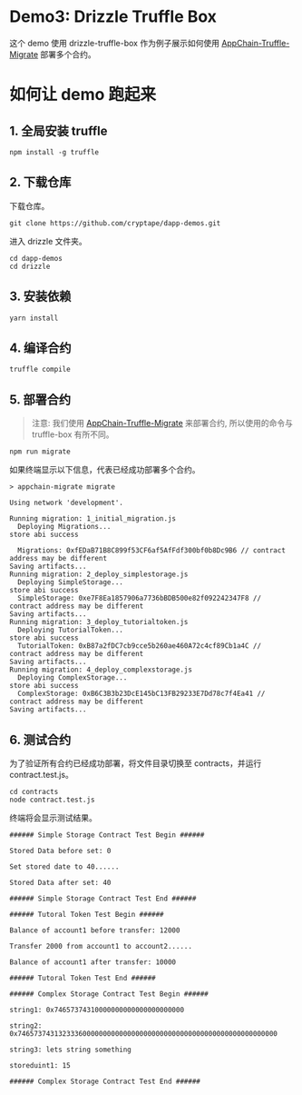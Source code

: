 # Demo3: Drizzle Truffle Box

这个 demo 使用 drizzle-truffle-box 作为例子展示如何使用 [AppChain-Truffle-Migrate](https://github.com/cryptape/appchain-truffle-migrate) 部署多个合约。

# 如何让 demo 跑起来

## 1. 全局安装 truffle

```shell
npm install -g truffle
```

## 2. 下载仓库

下载仓库。

```shell
git clone https://github.com/cryptape/dapp-demos.git
```
进入 drizzle 文件夹。

```shell
cd dapp-demos
cd drizzle
```

## 3. 安装依赖

```shell
yarn install
```

## 4. 编译合约

```shell
truffle compile
```

## 5. 部署合约
> 注意: 我们使用 [AppChain-Truffle-Migrate](https://github.com/cryptape/appchain-truffle-migrate) 来部署合约, 所以使用的命令与 truffle-box 有所不同。

```shell
npm run migrate
```
如果终端显示以下信息，代表已经成功部署多个合约。

```shell
> appchain-migrate migrate

Using network 'development'.

Running migration: 1_initial_migration.js
  Deploying Migrations...
store abi success

  Migrations: 0xfEDaB71B8C899f53CF6af5AfFdf300bf0b8Dc9B6 // contract address may be different
Saving artifacts...
Running migration: 2_deploy_simplestorage.js
  Deploying SimpleStorage...
store abi success
  SimpleStorage: 0xe7F8Ea1857906a7736bBDB500e82f092242347F8 // contract address may be different
Saving artifacts...
Running migration: 3_deploy_tutorialtoken.js
  Deploying TutorialToken...
store abi success
  TutorialToken: 0xB87a2fDC7cb9cce5b260ae460A72c4cf89Cb1a4C // contract address may be different
Saving artifacts...
Running migration: 4_deploy_complexstorage.js
  Deploying ComplexStorage...
store abi success
  ComplexStorage: 0xB6C3B3b23DcE145bC13FB29233E7Dd78c7f4Ea41 // contract address may be different
Saving artifacts...
```

## 6. 测试合约

为了验证所有合约已经成功部署，将文件目录切换至 contracts，并运行 contract.test.js。

```shell
cd contracts
node contract.test.js
```
终端将会显示测试结果。

```shell
###### Simple Storage Contract Test Begin ######

Stored Data before set: 0

Set stored date to 40......

Stored Data after set: 40

###### Simple Storage Contract Test End ######

###### Tutoral Token Test Begin ######

Balance of account1 before transfer: 12000

Transfer 2000 from account1 to account2......

Balance of account1 after transfer: 10000

###### Tutoral Token Test End ######

###### Complex Storage Contract Test Begin ######

string1: 0x74657374310000000000000000000000

string2: 0x7465737431323336000000000000000000000000000000000000000000000000

string3: lets string something

storeduint1: 15

###### Complex Storage Contract Test End ######
```
